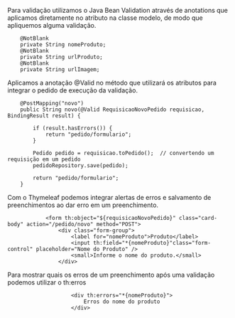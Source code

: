 Para validação utilizamos o Java Bean Validation através de anotations que aplicamos diretamente no atributo na classe modelo, de modo que apliquemos alguma validação.
```
	@NotBlank
	private String nomeProduto;
	@NotBlank
	private String urlProduto;
	@NotBlank
	private String urlImagem;
```
Aplicamos a anotação @Valid no método que utilizará os atributos para integrar o pedido de execução da validação.
```
	@PostMapping("novo")
	public String novo(@Valid RequisicaoNovoPedido requisicao, BindingResult result) {
		
		if (result.hasErrors()) {
			return "pedido/formulario";
		}
		
		Pedido pedido = requisicao.toPedido();	// convertendo um requisição em um pedido
		pedidoRepository.save(pedido);			
		
		return "pedido/formulario";
	}
```

Com o Thymeleaf podemos integrar alertas de erros e salvamento de preenchimentos ao dar erro em um preenchimento.

```
			<form th:object="${requisicaoNovoPedido}" class="card-body" action="/pedido/novo" method="POST">
				<div class="form-group">
					<label for="nomeProduto">Produto</label>
					<input th:field="*{nomeProduto}"class="form-control" placeholder="Nome do Produto" />
					<small>Informe o nome do produto.</small>
				</div>
```

Para mostrar quais os erros de um preenchimento após uma validação podemos utilizar o th:erros
```
					<div th:errors="*{nomeProduto}">
						Erros do nome do produto
					</div>
```